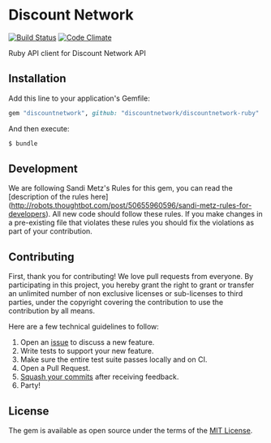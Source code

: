 # Discount Network

[![Build
Status](https://travis-ci.org/discountnetwork/discountnetwork-ruby.svg?branch=master)](https://travis-ci.org/discountnetwork/discountnetwork-ruby)
[![Code
Climate](https://codeclimate.com/github/discountnetwork/discountnetwork-ruby/badges/gpa.svg)](https://codeclimate.com/github/discountnetwork/discountnetwork-ruby)

Ruby API client for Discount Network API

## Installation

Add this line to your application's Gemfile:

```ruby
gem "discountnetwork", github: "discountnetwork/discountnetwork-ruby"
```

And then execute:

```sh
$ bundle
```


## Development

We are following Sandi Metz's Rules for this gem, you can read the
[description of the rules here]
(http://robots.thoughtbot.com/post/50655960596/sandi-metz-rules-for-developers). All new code should follow these rules. If you make changes in a pre-existing
file that violates these rules you should fix the violations as part of
your contribution.

## Contributing

First, thank you for contributing! We love pull requests from everyone. By
participating in this project, you hereby grant the right to grant or transfer
an unlimited number of non exclusive licenses or sub-licenses to third parties,
under the copyright covering the contribution to use the contribution by all
means.

Here are a few technical guidelines to follow:

1. Open an [issue][issues] to discuss a new feature.
1. Write tests to support your new feature.
1. Make sure the entire test suite passes locally and on CI.
1. Open a Pull Request.
1. [Squash your commits][squash] after receiving feedback.
1. Party!

[issues]: https://github.com/discountnetwork/discountnetwork-ruby/issues
[squash]: https://github.com/thoughtbot/guides/tree/master/protocol/git#write-a-feature

## License

The gem is available as open source under the terms of the [MIT License](http://opensource.org/licenses/MIT).
